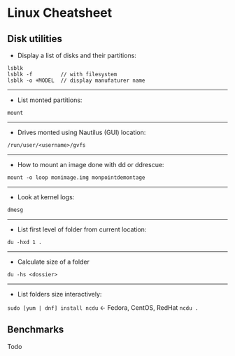 # Linux Cheatsheet

## Disk utilities

- Display a list of disks and their partitions:

```
lsblk
lsblk -f         // with filesystem
lsblk -o +MODEL  // display manufaturer name
```

----

- List monted partitions:

`mount`

----

- Drives monted using Nautilus (GUI) location:

`/run/user/<username>/gvfs`

----

- How to mount an image done with dd or ddrescue: 

`mount -o loop monimage.img monpointdemontage`

----

- Look at kernel logs:

`dmesg`

----

- List first level of folder from current location:

`du -hxd 1 .`

----

- Calculate size of a folder

`du -hs <dossier>`

----

- List folders size interactively:

`sudo [yum | dnf] install ncdu` <- Fedora, CentOS, RedHat
`ncdu .`


## Benchmarks

Todo
